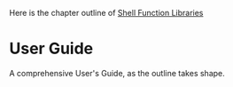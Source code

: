 
Here is the chapter outline of  [Shell Function Libraries](./index.html) 

#  User Guide

A comprehensive User's Guide, as the outline takes shape.


